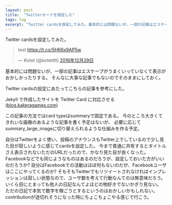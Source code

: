 ```yaml
---
layout: post
title:  "Twitterカードを設定した"
tags: log
excerpt: "Twitter cardsを設定してみた。基本的には問題ないが、一部の記事はエスケープがうまくいっていなくて表示がおかしかったりする。"
---
```


Twitter cardsを設定してみた。

<blockquote class="twitter-tweet" data-lang="ja"><p lang="en" dir="ltr">test <a href="https://t.co/5H66x9AP5w">https://t.co/5H66x9AP5w</a></p>&mdash; Kotet (@kotetttt) <a href="https://twitter.com/kotetttt/status/814435763412533249">2016年12月29日</a></blockquote> <script async src="//platform.twitter.com/widgets.js" charset="utf-8"></script>

基本的には問題ないが、一部の記事はエスケープがうまくいっていなくて表示がおかしかったりする。
そんなに大事な記事でもないのでそのままにしておく。

Twitter cardsの設定にあたってこちらの記事を参考にした。

Jekyll で作成したサイトを Twitter Card に対応させる([blog.kakeragames.com](http://blog.kakeragames.com/2015/12/15/twitter-card-with-jekyll.html))

この記事の方法ではcard typeはsummaryで固定である。
今のところ大きくてきれいな画像のあるような記事を書く予定はないが、
必要に応じてsummary_large_imageに切り替えられるような仕組みを作る予定。

自分はTwitterをよく使い、投稿のアナウンスもTwitter上でしているので少し見た目が寂しいように感じてcardsを設定した。
今まで普通に共有するとタイトルさえ表示されないただのURLだったので、かなり見た目が良くなった。
Facebookなどでも同じようなものはあるのだろうが、設定しておいた方がいいのだろうか?
自分はFacebookでの活動はほぼ何もないのだが、Facebookユーザはここにやってくるのか?
そもそもTwitterでもリツイートされなければインプレッションは寂しい状態なので、ユーザ数を考えて行動なんてのは無意味だろう。
いくら目にとまっても他人の日記なんてよほどの物好きでないかぎり見ない。
ただの日記で本気で数字を稼ごうとするというのはおかしいかもしれない。
contributionが途切れそうになった時にちょこちょこやる感じで行こう。
